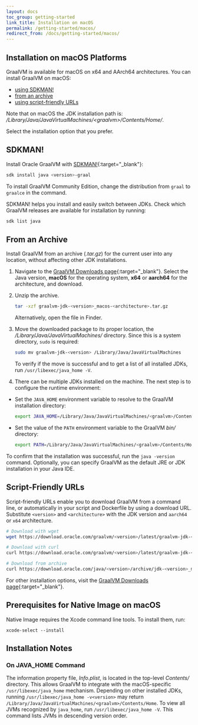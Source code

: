 ```yaml
---
layout: docs
toc_group: getting-started
link_title: Installation on macOS
permalink: /getting-started/macos/
redirect_from: /docs/getting-started/macos/
---
```


## Installation on macOS Platforms

GraalVM is available for macOS on x64 and AArch64 architectures.
You can install GraalVM on macOS:
* [using SDKMAN!](#sdkman)
* [from an archive](#from-an-archive)
* [using script-friendly URLs](#script-friendly-urls)

Note that on macOS the JDK installation path is: _/Library/Java/JavaVirtualMachines/&lt;graalvm&gt;/Contents/Home/_.

Select the installation option that you prefer.

## SDKMAN!

Install Oracle GraalVM with [SDKMAN!](https://sdkman.io/){:target="_blank"}:
```bash
sdk install java <version>-graal
```
To install GraalVM Community Edition, change the distribution from `graal` to `graalce` in the command.

SDKMAN! helps you install and easily switch between JDKs.
Check which GraalVM releases are available for installation by running: 
```bash
sdk list java
```

## From an Archive

Install GraalVM from an archive (_.tar.gz_) for the current user into any location, without affecting other JDK installations.

1. Navigate to the [GraalVM Downloads page](https://www.graalvm.org/downloads/){:target="_blank"}. Select the Java version, **macOS** for the operating system, **x64** or **aarch64** for the architecture, and download.
  
2. Unzip the archive.
    ```bash
    tar -xzf graalvm-jdk-<version>_macos-<architecture>.tar.gz
    ```
    Alternatively, open the file in Finder.

3. Move the downloaded package to its proper location, the _/Library/Java/JavaVirtualMachines/_ directory. Since this is a system directory, `sudo` is required:
    ```bash
    sudo mv graalvm-jdk-<version> /Library/Java/JavaVirtualMachines
    ```
    To verify if the move is successful and to get a list of all installed JDKs, run `/usr/libexec/java_home -V`.

4. There can be multiple JDKs installed on the machine. The next step is to configure the runtime environment:
  - Set the `JAVA_HOME` environment variable to resolve to the GraalVM installation directory:
    ```bash
    export JAVA_HOME=/Library/Java/JavaVirtualMachines/<graalvm>/Contents/Home
    ```
  - Set the value of the `PATH` environment variable to the GraalVM _bin/_ directory:
    ```bash
    export PATH=/Library/Java/JavaVirtualMachines/<graalvm>/Contents/Home/bin:$PATH
    ```

To confirm that the installation was successful, run the `java -version` command.
Optionally, you can specify GraalVM as the default JRE or JDK installation in your Java IDE.

## Script-Friendly URLs

Script-friendly URLs enable you to download GraalVM from a command line, or automatically in your script and Dockerfile by using a download URL. 
Substitute `<version>` and `<architecture>` with the JDK version and `aarch64` or `x64` architecture.
```bash
# Download with wget
wget https://download.oracle.com/graalvm/<version>/latest/graalvm-jdk-<version>_macos-<architecture>_bin.tar.gz

# Download with curl
curl https://download.oracle.com/graalvm/<version>/latest/graalvm-jdk-<version>_macos-<architecture>_bin.tar.gz

# Download from archive
curl https://download.oracle.com/java/<version>/archive/jdk-<version>_macos-<architecture>_bin.tar.gz
```

For other installation options, visit the [GraalVM Downloads page](https://www.graalvm.org/downloads/){:target="_blank"}.

## Prerequisites for Native Image on macOS

Native Image requires the Xcode command line tools.
To install them, run:
```shell
xcode-select --install
```

## Installation Notes

### On JAVA_HOME Command

The information property file, _Info.plist_, is located in the top-level _Contents/_ directory.
This allows GraalVM to integrate with the macOS-specific `/usr/libexec/java_home` mechanism.
Depending on other installed JDKs, running `/usr/libexec/java_home -v<version>` may return `/Library/Java/JavaVirtualMachines/<graalvm>/Contents/Home`.
To view all JVMs recognized by `java_home`, run `/usr/libexec/java_home -V`. This command lists JVMs in descending version order.
